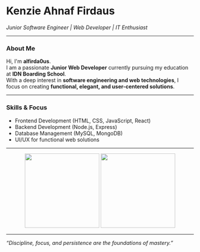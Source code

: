 # Kenzie Ahnaf Firdaus  
*Junior Software Engineer | Web Developer | IT Enthusiast*  

---

### About Me
Hi, I'm **alfirda0us**.  
I am a passionate **Junior Web Developer** currently pursuing my education at **IDN Boarding School**.  
With a deep interest in **software engineering and web technologies**, I focus on creating **functional, elegant, and user-centered solutions**.  

---

### Skills & Focus
- Frontend Development (HTML, CSS, JavaScript, React)  
- Backend Development (Node.js, Express)  
- Database Management (MySQL, MongoDB)  
- UI/UX for functional web solutions  

---

<p align="center">
  <img src="https://github-readme-stats.vercel.app/api?username=alfirda0us&show_icons=true&hide_border=true&theme=github_dark" width="auto" height="200"/>
  <img src="https://github-readme-stats.vercel.app/api/top-langs/?username=alfirda0us&layout=compact&hide_border=true&theme=github_dark" width="auto" height="200"/>
</p>

---

*“Discipline, focus, and persistence are the foundations of mastery.”*

